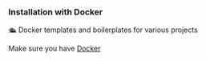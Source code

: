 ### Installation with Docker

🛳️ Docker templates and boilerplates for various projects 

Make sure you have [Docker](https://www.docker.com/)